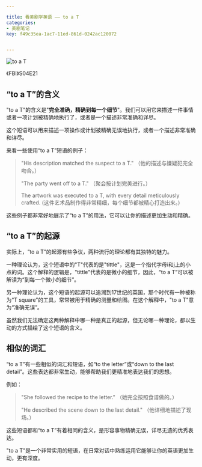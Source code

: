 ```yaml
---

title: 看美剧学英语 —— to a T
categories:
- 美剧笔记
key: f49c35ea-1ac7-11ed-861d-0242ac120072


---
```




![to a T](https://icdb-images.oss-cn-hangzhou.aliyuncs.com/news/2023/07/14/5401689344201.jpg)

《FBI》S04E21

## “to a T”的含义

"to a T"的含义是"**完全准确，精确到每一个细节**"。我们可以用它来描述一件事情或者一项计划被精确地执行了，或者是一个描述非常准确和详尽。

这个短语可以用来描述一项操作或计划被精确无误地执行，或者一个描述非常准确和详尽。

来看一些使用“to a T”短语的例子：

> "His description matched the suspect to a T." （他的描述与嫌疑犯完全吻合。）
> 
> "The party went off to a T." （聚会按计划完美进行。）
> 
> The artwork was executed to a T, with every detail meticulously crafted. (这件艺术品制作得非常精细，每个细节都被精心打造出来。)

这些例子都非常好地展示了“to a T”的用法，它可以让你的描述更加生动和精确。

## “to a T”的起源

实际上，“to a T”的起源有些争议，两种流行的理论都有其独特的魅力。

一种理论认为，这个短语中的"T"代表的是"tittle"，这是一个指代字母i和j上的小点的词。这个解释的逻辑是，"tittle"代表的是微小的细节，因此，“to a T”可以被解读为“到每一个微小的细节”。

另一种理论认为，这个短语的起源可以追溯到17世纪的英国，那个时代有一种被称为“T square”的工具，常常被用于精确的测量和绘图。在这个解释中，"to a T"意为“准确无误”。

虽然我们无法确定这两种解释中哪一种是真正的起源，但无论哪一种理论，都以生动的方式描绘了这个短语的含义。


## 相似的词汇

“to a T”有一些相似的词汇和短语，如“to the letter”或“down to the last detail”。这些表达都非常生动，能够帮助我们更精准地表达我们的思想。

例如：

> "She followed the recipe to the letter." （她完全按照食谱做的。）
> 
> "He described the scene down to the last detail." （他详细地描述了现场。）

这些短语都和“to a T”有着相同的含义，是形容事物精确无误，详尽无遗的优秀表达。

"to a T"是一个非常实用的短语，在日常对话中熟练运用它能够让你的英语更加生动，更有深度。
